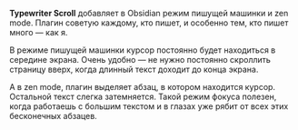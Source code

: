 **Typewriter Scroll** добавляет в Obsidian режим пишущей машинки и zen mode. Плагин советую каждому, кто пишет, и особенно тем, кто пишет много — как я.

В режиме пишущей машинки курсор постоянно будет находиться в середине экрана. Очень удобно — не нужно постоянно скроллить страницу вверх, когда длинный текст доходит до конца экрана.

А в zen mode, плагин выделяет абзац, в котором находится курсор. Остальной текст слегка затемняется. Такой режим фокуса полезен, когда работаешь с большим текстом и в глазах уже рябит от всех этих бесконечных абзацев.